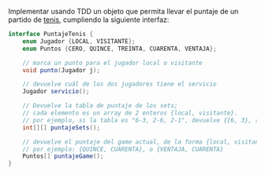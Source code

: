 Implementar usando TDD un objeto que permita llevar el puntaje de un partido de [tenis](https://en.wikipedia.org/wiki/Tennis_scoring_system), cumpliendo la siguiente interfaz:

```java
interface PuntajeTenis {
    enum Jugador {LOCAL, VISITANTE};
    enum Puntos {CERO, QUINCE, TREINTA, CUARENTA, VENTAJA};

    // marca un punto para el jugador local o visitante
    void punto(Jugador j);

    // devuelve cuál de los dos jugadores tiene el servicio
    Jugador servicio();

    // Devuelve la tabla de puntaje de los sets;
    // cada elemento es un array de 2 enteros {local, visitante}.
    // por ejemplo, si la tabla es "6-3, 2-6, 2-1", devuelve {{6, 3}, {2, 6}, {2, 1}}
    int[][] puntajeSets();

    // devuelve el puntaje del game actual, de la forma {local, visitante}
    // por ejemplo: {QUINCE, CUARENTA}, o {VENTAJA, CUARENTA}
    Puntos[] puntajeGame();
}
```
